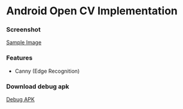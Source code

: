 # Android Open CV Implementation

### Screenshot
[Sample Image](https://github.com/fakhrymubarak/opencv-android-testing/blob/master/capture/record1.gif)

### Features 
- Canny (Edge Recognition)

### Download debug apk
[Debug APK](https://github.com/fakhrymubarak/opencv-android-testing/blob/master/app/build/outputs/apk/debug/app-debug.apk)
